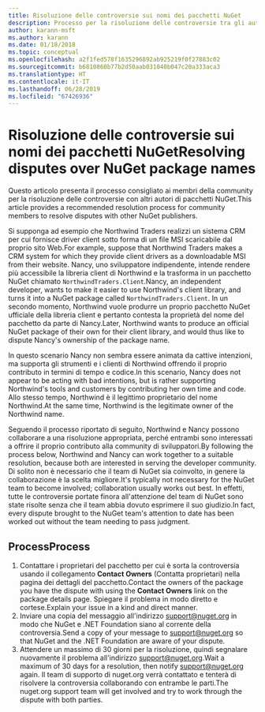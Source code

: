 ```yaml
---
title: Risoluzione delle controversie sui nomi dei pacchetti NuGet
description: Processo per la risoluzione delle controversie tra gli autori di pacchetti NuGet correlate alla personalizzazione, ai marchi e ad altre situazioni conflittuali.
author: karann-msft
ms.author: karann
ms.date: 01/18/2018
ms.topic: conceptual
ms.openlocfilehash: a2f1fed578f1635296892ab925219f0f27883c02
ms.sourcegitcommit: b6810860b77b2d50aab031040b047c20a333aca3
ms.translationtype: HT
ms.contentlocale: it-IT
ms.lasthandoff: 06/28/2019
ms.locfileid: "67426936"
---
```

# <a name="resolving-disputes-over-nuget-package-names"></a><span data-ttu-id="a8363-103">Risoluzione delle controversie sui nomi dei pacchetti NuGet</span><span class="sxs-lookup"><span data-stu-id="a8363-103">Resolving disputes over NuGet package names</span></span>

<span data-ttu-id="a8363-104">Questo articolo presenta il processo consigliato ai membri della community per la risoluzione delle controversie con altri autori di pacchetti NuGet.</span><span class="sxs-lookup"><span data-stu-id="a8363-104">This article provides a recommended resolution process for community members to resolve disputes with other NuGet publishers.</span></span>

<span data-ttu-id="a8363-105">Si supponga ad esempio che Northwind Traders realizzi un sistema CRM per cui fornisce driver client sotto forma di un file MSI scaricabile dal proprio sito Web.</span><span class="sxs-lookup"><span data-stu-id="a8363-105">For example, suppose that Northwind Traders makes a CRM system for which they provide client drivers as a downloadable MSI from their website.</span></span> <span data-ttu-id="a8363-106">Nancy, uno sviluppatore indipendente, intende rendere più accessibile la libreria client di Northwind e la trasforma in un pacchetto NuGet chiamato `NorthwindTraders.Client`.</span><span class="sxs-lookup"><span data-stu-id="a8363-106">Nancy, an independent developer, wants to make it easier to use Northwind's client library, and turns it into a NuGet package called `NorthwindTraders.Client`.</span></span> <span data-ttu-id="a8363-107">In un secondo momento, Northwind vuole produrre un proprio pacchetto NuGet ufficiale della libreria client e pertanto contesta la proprietà del nome del pacchetto da parte di Nancy.</span><span class="sxs-lookup"><span data-stu-id="a8363-107">Later, Northwind wants to produce an official NuGet package of their own for their client library, and would thus like to dispute Nancy's ownership of the package name.</span></span>

<span data-ttu-id="a8363-108">In questo scenario Nancy non sembra essere animata da cattive intenzioni, ma supporta gli strumenti e i clienti di Northwind offrendo il proprio contributo in termini di tempo e codice.</span><span class="sxs-lookup"><span data-stu-id="a8363-108">In this scenario, Nancy does not appear to be acting with bad intentions, but is rather supporting Northwind's tools and customers by contributing her own time and code.</span></span> <span data-ttu-id="a8363-109">Allo stesso tempo, Northwind è il legittimo proprietario del nome Northwind.</span><span class="sxs-lookup"><span data-stu-id="a8363-109">At the same time, Northwind is the legitimate owner of the Northwind name.</span></span>

<span data-ttu-id="a8363-110">Seguendo il processo riportato di seguito, Northwind e Nancy possono collaborare a una risoluzione appropriata, perché entrambi sono interessati a offrire il proprio contributo alla community di sviluppatori.</span><span class="sxs-lookup"><span data-stu-id="a8363-110">By following the process below, Northwind and Nancy can work together to a suitable resolution, because both are interested in serving the developer community.</span></span> <span data-ttu-id="a8363-111">Di solito non è necessario che il team di NuGet sia coinvolto, in genere la collaborazione è la scelta migliore.</span><span class="sxs-lookup"><span data-stu-id="a8363-111">It's typically not necessary for the NuGet team to become involved; collaboration usually works out best.</span></span> <span data-ttu-id="a8363-112">In effetti, tutte le controversie portate finora all'attenzione del team di NuGet sono state risolte senza che il team abbia dovuto esprimere il suo giudizio.</span><span class="sxs-lookup"><span data-stu-id="a8363-112">In fact, every dispute brought to the NuGet team's attention to date has been worked out without the team needing to pass judgment.</span></span>

## <a name="process"></a><span data-ttu-id="a8363-113">Process</span><span class="sxs-lookup"><span data-stu-id="a8363-113">Process</span></span>

1. <span data-ttu-id="a8363-114">Contattare i proprietari del pacchetto per cui è sorta la controversia usando il collegamento **Contact Owners** (Contatta proprietari) nella pagina dei dettagli del pacchetto.</span><span class="sxs-lookup"><span data-stu-id="a8363-114">Contact the owners of the package you have the dispute with using the **Contact Owners** link on the package details page.</span></span> <span data-ttu-id="a8363-115">Spiegare il problema in modo diretto e cortese.</span><span class="sxs-lookup"><span data-stu-id="a8363-115">Explain your issue in a kind and direct manner.</span></span>
2. <span data-ttu-id="a8363-116">Inviare una copia del messaggio all'indirizzo [support@nuget.org](mailto:support@nuget.org) in modo che NuGet e .NET Foundation siano al corrente della controversia.</span><span class="sxs-lookup"><span data-stu-id="a8363-116">Send a copy of your message to [support@nuget.org](mailto:support@nuget.org) so that NuGet and the .NET Foundation are aware of your dispute.</span></span>
3. <span data-ttu-id="a8363-117">Attendere un massimo di 30 giorni per la risoluzione, quindi segnalare nuovamente il problema all'indirizzo [support@nuget.org](mailto:support@nuget.org).</span><span class="sxs-lookup"><span data-stu-id="a8363-117">Wait a maximum of 30 days for a resolution, then notify [support@nuget.org](mailto:support@nuget.org) again.</span></span> <span data-ttu-id="a8363-118">Il team di supporto di nuget.org verrà contattato e tenterà di risolvere la controversia collaborando con entrambe le parti.</span><span class="sxs-lookup"><span data-stu-id="a8363-118">The nuget.org support team will get involved and try to work through the dispute with both parties.</span></span>
